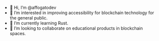 - 👋 Hi, I’m @affogatodev
- 👀 I’m interested in improving accessibility for blockchain technology for the general public.
- 🌱 I’m currently learning Rust.
- 💞️ I’m looking to collaborate on educational products in blockchain spaces.

<!---
affogatodev/affogatodev is a ✨ special ✨ repository because its `README.md` (this file) appears on your GitHub profile.
You can click the Preview link to take a look at your changes.
--->
